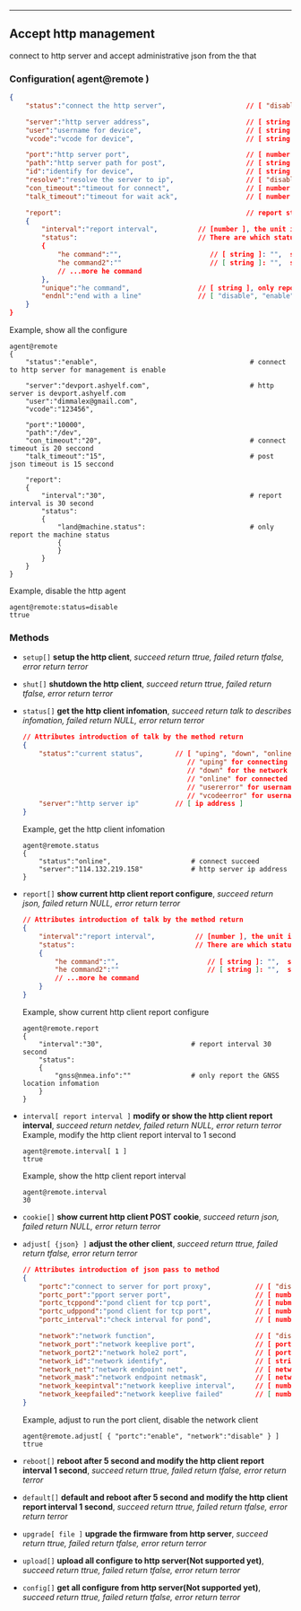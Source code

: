 ***
## Accept http management   
connect to http server and accept administrative json from the that

### Configuration( agent@remote )   
```json
{
    "status":"connect the http server",                    // [ "disable", "enable" ]

    "server":"http server address",                        // [ string ]
    "user":"username for device",                          // [ string ]
    "vcode":"vcode for device",                            // [ string ]

    "port":"http server port",                             // [ number ]
    "path":"http server path for post",                    // [ string ]
    "id":"identify for device",                            // [ string ]
    "resolve":"resolve the server to ip",                  // [ "disable", "enable" ]
    "con_timeout":"timeout for connect",                   // [ number ], the unit is second
    "talk_timeout":"timeout for wait ack",                 // [ number ], the unit is second

    "report":                                              // report status after connect succeed
    {
        "interval":"report interval",          // [number ], the unit is second
        "status":                              // There are which statuses are being reported, vailed when unique empty
        {
            "he command":"",                      // [ string ]: "",  string is he command
            "he command2":""                      // [ string ]: "",  string is he command
            // ...more he command
        },
        "unique":"he command",                 // [ string ], only report one json, Priority is higher than status
        "endnl":"end with a line"              // [ "disable", "enable" ]
    }
}
```   
Example, show all the configure   
```shell
agent@remote
{
    "status":"enable",                                      # connect to http server for management is enable

    "server":"devport.ashyelf.com",                         # http server is devport.ashyelf.com
    "user":"dimmalex@gmail.com",
    "vcode":"123456",

    "port":"10000",
    "path":"/dev",
    "con_timeout":"20",                                     # connect timeout is 20 seccond
    "talk_timeout":"15",                                    # post json timeout is 15 seccond

    "report":
    {
        "interval":"30",                                    # report interval is 30 second
        "status":
        {
            "land@machine.status":                          # only report the machine status
            {
            }
        }
    }
}
```  
Example, disable the http agent   
```shell
agent@remote:status=disable
ttrue
```  

### **Methods**

+ `setup[]` **setup the http client**, *succeed return ttrue, failed return tfalse, error return terror*   

+ `shut[]` **shutdown the http client**, *succeed return ttrue, failed return tfalse, error return terror*   

+ `status[]` **get the http client infomation**, *succeed return talk to describes infomation, failed return NULL, error return terror*   
    ```json
    // Attributes introduction of talk by the method return
    {
        "status":"current status",        // [ "uping", "down", "online", "usererror", "vcodeerror" ]
                                             // "uping" for connecting
                                             // "down" for the network is down
                                             // "online" for connected
                                             // "usererror" for username wrong
                                             // "vcodeerror" for username vcode wrong
        "server":"http server ip"         // [ ip address ]
    }
    ```   
    Example, get the http client infomation   
    ```shell
    agent@remote.status
    {
        "status":"online",                    # connect succeed
        "server":"114.132.219.158"            # http server ip address
    }
    ```   

+ `report[]` **show current http client report configure**, *succeed return json, failed return NULL, error return terror*   
    ```json
    // Attributes introduction of talk by the method return
    {
        "interval":"report interval",          // [number ], the unit is second
        "status":                              // There are which statuses are being reported
        {
            "he command":"",                      // [ string ]: "",  string is he command
            "he command2":""                      // [ string ]: "",  string is he command
            // ...more he command
        }
    }
    ```   
    Example, show current http client report configure   
    ```shell
    agent@remote.report
    {
        "interval":"30",                      # report interval 30 second
        "status":
        {
            "gnss@nmea.info":""               # only report the GNSS location infomation
        }
    }
    ```   

+ `interval[ report interval ]` **modify or show the http client report interval**, *succeed return netdev, failed return NULL, error return terror*   
    Example, modify the http client report interval to 1 second   
    ```shell
    agent@remote.interval[ 1 ]
    ttrue
    ```   
    Example, show the http client report interval   
    ```
    agent@remote.interval
    30
    ```   

+ `cookie[]` **show current http client POST cookie**, *succeed return json, failed return NULL, error return terror*   

+ `adjust[ {json} ]` **adjust the other client**, *succeed return ttrue, failed return tfalse, error return terror*   
    ```json
    // Attributes introduction of json pass to method
    {
        "portc":"connect to server for port proxy",           // [ "disable", "enable" ]
        "portc_port":"pport server port",                     // [ number ]
        "portc_tcppond":"pond client for tcp port",           // [ nubmer ]
        "portc_udppond":"pond client for tcp port",           // [ number ]
        "portc_interval":"check interval for pond",           // [ number ], the unit is second

        "network":"network function",                         // [ "disable", "enable" ]
        "network_port":"network keeplive port",               // [ port ]
        "network_port2":"network hole2 port",                 // [ port ]
        "network_id":"network identify",                      // [ string ]
        "network_net":"network endpoint net",                 // [ network address ]
        "network_mask":"network endpoint netmask",            // [ network address ]
        "network_keepintval":"network keeplive interval",     // [ number ], the unit is second
        "network_keepfailed":"network keeplive failed"        // [ number ]
    }
    ```   
    Example, adjust to run the port client, disable the network client   
    ```shell
    agent@remote.adjust[ { "portc":"enable", "network":"disable" } ]
    ttrue
    ```   

+ `reboot[]` **reboot after 5 second and modify the http client report interval 1 second**, *succeed return ttrue, failed return tfalse, error return terror*   

+ `default[]` **default and reboot after 5 second and modify the http client report interval 1 second**, *succeed return ttrue, failed return tfalse, error return terror*   

+ `upgrade[ file ]` **upgrade the firmware from http server**, *succeed return ttrue, failed return tfalse, error return terror*   

+ `upload[]` **upload all configure to http server(Not supported yet)**, *succeed return ttrue, failed return tfalse, error return terror*   

+ `config[]` **get all configure from http server(Not supported yet)**, *succeed return ttrue, failed return tfalse, error return terror*   


